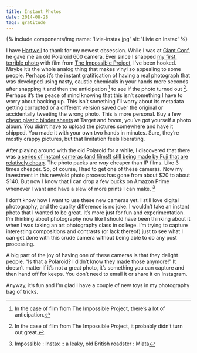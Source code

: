 ```yaml
---
title: Instant Photos
date: 2014-08-28
tags: gratitude
---
```


{% include components/img name: 'livie-instax.jpg' alt: 'Livie on Instax' %}

I have [Hartwell][hartwell] to thank for my newest obsession. While I was at [Giant Conf][giant], he gave me an old Polaroid 600 camera. Ever since I snapped [my first, terrible photo][tweet] with film from [The Impossible Project][ip], I’ve been hooked. Maybe it’s the whole analog thing that makes vinyl so appealing to some people. Perhaps it’s the instant gratification of having a real photograph that was developed using nasty, caustic chemicals in your hands mere seconds after snapping it and then the anticipation [^1] to see if the photo turned out [^2]. Perhaps it’s the peace of mind knowing that this isn’t something I have to worry about backing up. This isn’t something I’ll worry about its metadata getting corrupted or a different version saved over the original or accidentally tweeting the wrong photo. This is more personal. Buy a few [cheap plastic binder sheets][binder-sheets] at Target and *boom*, you’ve got yourself a photo album. You didn’t have to upload the pictures somewhere and have it shipped. You made it with your own two hands in minutes. Sure, they’re mostly crappy pictures, but that limitation feels liberating.

After playing around with the old Polaroid for a while, I discovered that there was [a series of instant cameras (and films!) still being made by Fuji that are relatively cheap][instax-review]. The photo packs are *way* cheaper than IP films. Like 3 times cheaper. So, of course, I had to get one of these cameras. Now my investment in this new/old photo process has gone from about $20 to about $140. But now I know that I can drop a few bucks on Amazon Prime whenever I want and have a slew of more prints I can make. [^3]

I don’t know how I want to use these new cameras yet. I still love digital photography, and the quality difference is no joke. I wouldn’t take an instant photo that I wanted to be great. It’s more just for fun and experimentation. I’m thinking about photography now like I should have been thinking about it when I was taking an art photography class in college. I’m trying to capture interesting compositions and contrasts (or lack thereof) just to see what I can get done with this crude camera without being able to do any post processing.

A big part of the joy of having one of these cameras is that they delight people. “Is that a Polaroid? I didn’t know they made those anymore!” It doesn’t matter if it’s not a great photo, it’s something you can capture and then hand off for keeps. You don’t need to email it or share it on Instagram.

Anyway, it’s fun and I’m glad I have a couple of new toys in my photography bag of tricks.

[^1]: In the case of film from The Impossible Project, there’s a lot of anticipation.
[^2]: In the case of film from The Impossible Project, it probably didn’t turn out great.
[^3]: Impossible : Instax :: a leaky, old British roadster : Miata

[hartwell]: https://twitter.com/mkhartwell
[giant]: /2014/07/giant-conf/
[tweet]: https://twitter.com/trey/status/493810929801256960
[ip]: https://www.the-impossible-project.com/
[binder-sheets]: http://mlkshk.com/p/10CHE
[instax-review]: http://thewirecutter.com/reviews/best-instant-camera/
